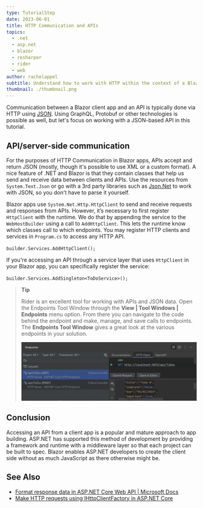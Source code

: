 ```yaml
---
type: TutorialStep
date: 2023-06-01
title: HTTP Communication and APIs
topics:
  - .net
  - asp.net
  - blazor
  - resharper
  - rider
  - web
author: rachelappel
subtitle: Understand how to work with HTTP within the context of a Blazor app.
thumbnail: ./thumbnail.png
---
```


Communication between a Blazor client app and an API is typically done via HTTP using [JSON](https://www.json.org/json-en.html). Using GraphQL, Protobuf or other technologies is possible as well, but let's focus on working with a JSON-based API in this tutorial.

## API/server-side communication

For the purposes of HTTP Communication in Blazor apps, APIs accept and return JSON (mostly, though it's possible to use XML or a custom format). A nice feature of .NET and Blazor is that they contain classes that help us send and receive data between clients and APIs.
Use the resources from `System.Text.Json` or go with a 3rd party libraries such as [Json.Net](https://www.newtonsoft.com/json) to work with JSON, so you don't have to parse it yourself.

Blazor apps use `System.Net.Http.HttpClient` to send and receive requests and responses from APIs. However, it’s necessary to first register `HttpClient` with the runtime. We do that by appending the service to the `WebHostBuilder` using a call to `AddHttpClient`. This lets the runtime know which classes call to which endpoints.
You may register HTTP clients and services in `Program.cs` to access any HTTP API.

`builder.Services.AddHttpClient();`

If you're accessing an API through a service layer that uses `HttpClient` in your Blazor app, you can specifically register the service:

`builder.Services.AddSingleton<ToDoService>();`

> **Tip**
>
> Rider is an excellent tool for working with APIs and JSON data. Open the Endpoints Tool Window through the **View | Tool Windows | Endpoints** menu option. From there you can navigate to the code behind the endpoint and make, manage, and save calls to endpoints. The **Endpoints Tool Window** gives a great look at the various endpoints in your solution.
>
> ![Endpoints Window](1-endpoins-window.png)

## Conclusion

Accessing an API from a client app is a popular and mature approach to app building. ASP.NET has supported this method of development by providing a framework and runtime with a middleware layer so that each project can be built to spec. Blazor enables ASP.NET developers to create the client side without as much JavaScript as there otherwise might be.

## See Also

- [Format response data in ASP.NET Core Web API | Microsoft Docs](https://docs.microsoft.com/en-us/aspnet/core/web-api/advanced/formatting?view=aspnetcore-5.0)
- [Make HTTP requests using IHttpClientFactory in ASP.NET Core](https://docs.microsoft.com/en-us/aspnet/core/fundamentals/http-requests?view=aspnetcore-5.0)
